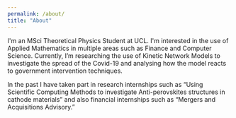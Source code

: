 ```yaml
---
permalink: /about/
title: "About"
---
```


I'm an MSci Theoretical Physics Student at UCL. I'm interested in the use of Applied Mathematics in multiple areas such as Finance and Computer Science. 
Currently, I’m researching the use of Kinetic Network Models to investigate the spread of the Covid-19 and analysing how the model reacts to government intervention techniques. 

In the past I have taken part in research internships such as “Using Scientific Computing Methods to investigate Anti-perovskites structures in cathode materials” and also financial internships such as “Mergers and Acquisitions Advisory.” 
